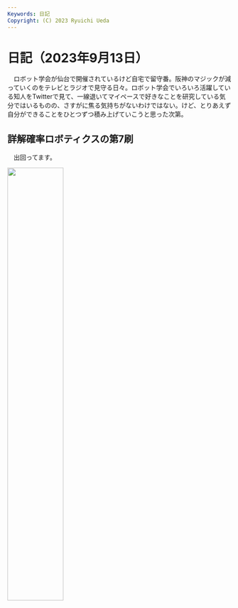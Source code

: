```yaml
---
Keywords: 日記
Copyright: (C) 2023 Ryuichi Ueda
---
```


# 日記（2023年9月13日）

　ロボット学会が仙台で開催されているけど自宅で留守番。阪神のマジックが減っていくのをテレビとラジオで見守る日々。ロボット学会でいろいろ活躍している知人をTwitterで見て、一線退いてマイペースで好きなことを研究している気分ではいるものの、さすがに焦る気持ちがないわけではない。けど、とりあえず自分ができることをひとつずつ積み上げていこうと思った次第。


## 詳解確率ロボティクスの第7刷

　出回ってます。

<img width="50%" src="https://mi0.robotician.jp/files/webpublic-dd626754-1068-4140-9720-2ab0bfc9e0ec" />
